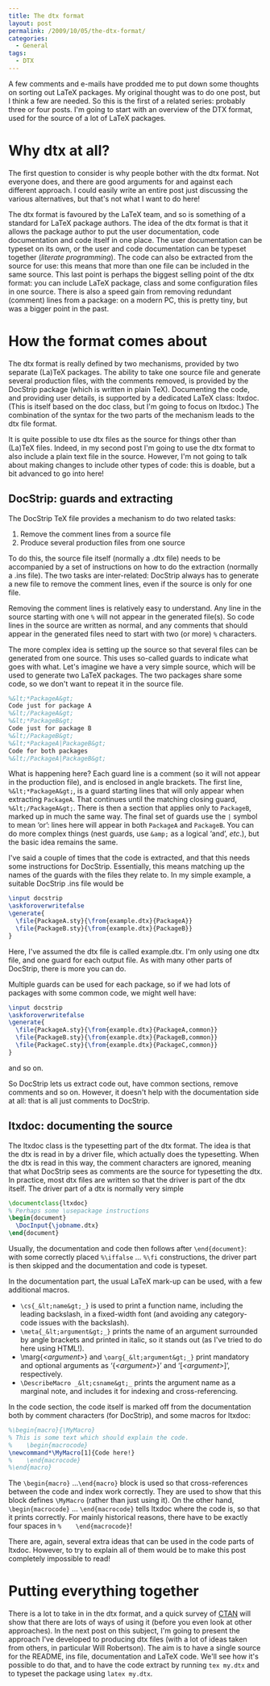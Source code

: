 ```yaml
---
title: The dtx format
layout: post
permalink: /2009/10/05/the-dtx-format/
categories:
  - General
tags:
  - DTX
---
```

A few comments and e-mails have prodded me to put down some thoughts on sorting out LaTeX packages. My original thought was to do one post, but I think a few are needed. So this is the first of a related series: probably three or four posts. I'm going to start with an overview of the DTX format, used for the source of a lot of LaTeX packages.

# Why dtx at all?

The first question to consider is why people bother with the dtx format. Not everyone does, and there are good arguments for and against each different approach. I could easily write an entire post just discussing the various alternatives, but that's not what I want to do here!

The dtx format is favoured by the LaTeX team, and so is something of a standard for LaTeX package authors. The idea of the dtx format is that it allows the package author to put the user documentation, code documentation and code itself in one place.  The user documentation can be typeset on its own, or the user and code documentation can be typeset together (_literate programming_). The code can also be extracted from the source for use: this means that more than one file can be included in the same source. This last point is perhaps the biggest selling point of the dtx format: you can include LaTeX package, class and some configuration files in one source. There is also a speed gain from removing redundant (comment) lines from a package: on a modern PC, this is pretty tiny, but was a bigger point in the past.

# How the format comes about

The dtx format is really defined by two mechanisms, provided by two separate (La)TeX packages. The ability to take one source file and generate several production files, with the comments removed, is provided by the DocStrip package (which is written in plain TeX). Documenting the code, and providing user details, is supported by a dedicated LaTeX class: ltxdoc. (This is itself based on the doc class, but I'm going to focus on ltxdoc.) The combination of the syntax for the two parts of the mechanism leads to the dtx file format.

It is quite possible to use dtx files as the source for things other than (La)TeX files. Indeed, in my second post I'm going to use the dtx format to also include a plain text file in the source. However, I'm not going to talk about making changes to include other types of code: this is doable, but a bit advanced to go into here!

## DocStrip: guards and extracting

The DocStrip TeX file provides a mechanism to do two related tasks:

1. Remove the comment lines from a source file
2. Produce several production files from one source

To do this, the source file itself (normally a .dtx file) needs to be accompanied by a set of instructions on how to do the extraction (normally a .ins file). The two tasks are inter-related: DocStrip always has to generate a new file to remove the comment lines, even if the source is only for one file.

Removing the comment lines is relatively easy to understand. Any line in the source starting with one `%` will not appear in the generated file(s). So code lines in the source are written as normal, and any comments that should appear in the generated files need to start with two (or more) `%` characters.

The more complex idea is setting up the source so that several files can be generated from one source. This uses so-called guards to indicate what goes with what. Let's imagine we have a very simple source, which will be used to generate two LaTeX packages. The two packages share some code, so we don't want to repeat it in the source file.

```latex
%&lt;*PackageA&gt;
Code just for package A
%&lt;/PackageA&gt;
%&lt;*PackageB&gt;
Code just for package B
%&lt;/PackageB&gt;
%&lt;*PackageA|PackageB&gt;
Code for both packages
%&lt;/PackageA|PackageB&gt;
```

What is happening here? Each guard line is a comment (so it will not appear in the production file), and is enclosed in angle brackets. The first line, `%&lt;*PackageA&gt;`, is a guard starting lines that will only appear when extracting `PackageA`. That continues until the matching closing guard, `%&lt;/PackageA&gt;`. There is then a section that applies only to `PackageB`, marked up in much the same way. The final set of guards use the `|` symbol to mean ‘or’: lines here will appear in both `PackageA` and `PackageB`. You can do more complex things (nest guards, use `&amp;` as a logical ‘and’, _etc_.), but the basic idea remains the same.

I've said a couple of times that the code is extracted, and that this needs some instructions for DocStrip. Essentially, this means matching up the names of the guards with the files they relate to. In my simple example, a suitable DocStrip .ins file would be

```latex
\input docstrip
\askforoverwritefalse
\generate{
  \file{PackageA.sty}{\from{example.dtx}{PackageA}}
  \file{PackageB.sty}{\from{example.dtx}{PackageB}}
}
```

Here, I've assumed the dtx file is called example.dtx. I'm only using one dtx file, and one guard for each output file. As with many other parts of DocStrip, there is more you can do.

Multiple guards can be used for each package, so if we had lots of packages with some common code, we might well have:

```latex
\input docstrip
\askforoverwritefalse
\generate{
  \file{PackageA.sty}{\from{example.dtx}{PackageA,common}}
  \file{PackageB.sty}{\from{example.dtx}{PackageB,common}}
  \file{PackageC.sty}{\from{example.dtx}{PackageC,common}}
}
```

and so on.

So DocStrip lets us extract code out, have common sections, remove comments and so on. However, it doesn't help with the documentation side at all: that is all just comments to DocStrip.

## ltxdoc: documenting the source

The ltxdoc class is the typesetting part of the dtx format. The idea is that the dtx is read in by a driver file, which actually does the typesetting. When the dtx is read in this way, the comment characters are ignored, meaning that what DocStrip sees as comments are the source for typesetting the dtx. In practice, most dtx files are written so that the driver is part of the dtx itself. The driver part of a dtx is normally very simple

```latex
\documentclass{ltxdoc}
% Perhaps some \usepackage instructions
\begin{document}
  \DocInput{\jobname.dtx}
\end{document}
```

Usually, the documentation and code then follows after `\end{document}`: with some correctly placed `%\iffalse` … `%\fi` constructions, the driver part is then skipped and the documentation and code is typeset.

In the documentation part, the usual LaTeX mark-up can be used, with a few additional macros.

- `\cs{_&lt;name&gt;_}` is used to print a function name, including the leading backslash, in a fixed-width font (and avoiding any category-code issues with the backslash).
- `\meta{_&lt;argument&gt;_}` prints the name of an argument surrounded by angle brackets and printed in italic, so it stands out (as I've tried to do here using HTML!).
- \marg{_&lt;argument&gt;_} and `\oarg{_&lt;argument&gt;_}` print mandatory and optional arguments as ‘{_&lt;argument&gt;_}’ and ‘[_&lt;argument&gt;_]’, respectively.
- `\DescribeMacro _&lt;csname&gt;_` prints the argument name as a marginal note, and includes it for indexing and cross-referencing.

In the code section, the code itself is marked off from the documentation both by comment characters (for DocStrip), and some macros for ltxdoc:

```latex
%\begin{macro}{\MyMacro}
% This is some text which should explain the code.
%    \begin{macrocode}
\newcommand*\MyMacro[1]{Code here!}
%    \end{macrocode}
%\end{macro}
```

The `\begin{macro}` …`\end{macro}` block is used so that cross-references between the code and index work correctly. They are used to show that this block defines `\MyMacro` (rather than just using it). On the other hand, `\begin{macrocode}` … `\end{macrocode}` tells ltxdoc where the code is, so that it prints correctly. For mainly historical reasons, there have to be exactly four spaces in `%    \end{macrocode}`!

There are, again, several extra ideas that can be used in the code parts of ltxdoc. However, to try to explain all of them would be to make this post completely impossible to read!

# Putting everything together

There is a lot to take in in the dtx format, and a quick survey of [CTAN](https://www.ctan.org) will show that there are lots of ways of using it (before you even look at other approaches). In the next post on this subject, I'm going to present the approach I've developed to producing dtx files (with a lot of ideas taken from others, in particular Will Robertson). The aim is to have a single source for the README, ins file, documentation and LaTeX code. We'll see how it's possible to do that, and to have the code extract by running `tex my.dtx` and to typeset the package using `latex my.dtx`.
